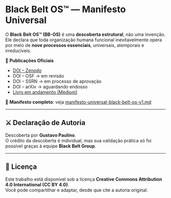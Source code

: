 # Black Belt OS™ — Manifesto Universal

O **Black Belt OS™ (BB-OS)** é uma **descoberta estrutural**, não uma invenção.  
Ele declara que toda organização humana funcional inevitavelmente opera por meio de **nove processos essenciais**, universais, atemporais e irreducíveis.

🔗 **Publicações Oficiais**
- [DOI – Zenodo](https://doi.org/10.5281/zenodo.17047585)
- DOI – OSF → em revisão
- DOI – SSRN → em processo de aprovação
- DOI – arXiv → aguardando endosso
- [Livro em andamento (Medium)](https://medium.com/@gustavogestorads)

📄 **Manifesto completo**: veja [manifesto-universal-black-belt-os-v1.md](manifesto-universal-black-belt-os-v1.md)

---

## ⚔️ Declaração de Autoria
Descoberta por **Gustavo Paulino**.  
O crédito da descoberta é individual, mas sua validação prática só foi possível graças à equipe **Black Belt Group**.

---

## 📜 Licença
Este trabalho está disponível sob a licença **Creative Commons Attribution 4.0 International (CC BY 4.0)**.  
Você pode compartilhar e adaptar, desde que cite a autoria original.
